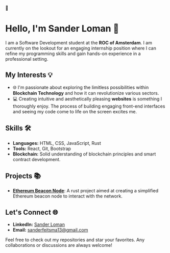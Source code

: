 <!-- ### Hi there --> 👋

<!--
**SanderLoman/SanderLoman** is a ✨ _special_ ✨ repository because its `README.md` (this file) appears on your GitHub profile.

Here are some ideas to get you started:

- 🔭 I’m currently working on ...
- 🌱 I’m currently learning ...
- 👯 I’m looking to collaborate on ...
- 🤔 I’m looking for help with ...
- 💬 Ask me about ...
- 📫 How to reach me: ...
- 😄 Pronouns: ...
- ⚡ Fun fact: ...
-->

# Hello, I'm Sander Loman 👋

I am a Software Development student at the **ROC of Amsterdam**. I am currently on the lookout for an engaging internship position where I can refine my programming skills and gain hands-on experience in a professional setting. 

## My Interests 💡

- 🌐 I'm passionate about exploring the limitless possibilities within **Blockchain Technology** and how it can revolutionize various sectors.
- 💻 Creating intuitive and aesthetically pleasing **websites** is something I thoroughly enjoy. The process of building engaging front-end interfaces and seeing my code come to life on the screen excites me.
  
## Skills 🛠

- **Languages:** HTML, CSS, JavaScript, Rust
- **Tools:** React, Git, Bootstrap
- **Blockchain:** Solid understanding of blockchain principles and smart contract development.

## Projects 📚

- **[Ethereum Beacon Node](https://github.com/your-github-username/ethereum-beacon-node)**: A rust project aimed at creating a simplified Ethereum beacon node to interact with the network.

## Let's Connect 🌐

- **LinkedIn:** [Sander Loman](https://www.linkedin.com/in/sanderloman/)
- **Email:** sanderfeitsma13@gmail.com

Feel free to check out my repositories and star your favorites. Any collaborations or discussions are always welcome!

